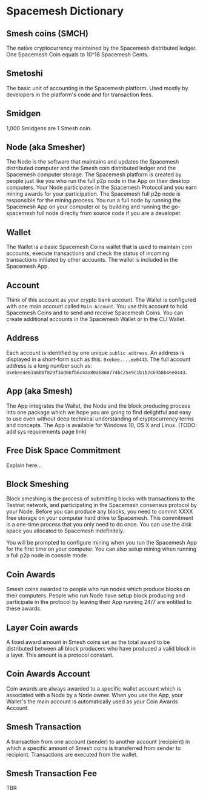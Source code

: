 # Spacemesh Dictionary

## Smesh coins (SMCH)
The native cryptocurrency maintained by the Spacemesh distributed ledger.
One Spacemesh Coin equals to 10^18 Spacemesh Cents.

## Smetoshi
The basic unit of accounting in the Spacemesh platform. Used mostly by developers in the platform's code and for transaction fees.

## Smidgen
1,000 Smidgens are 1 Smesh coin.

## Node (aka Smesher)
The Node is the software that maintains and updates the Spacemesh distributed computer and the Smesh coin distributed ledger and the Spacemesh computer storage. The Spacemesh platform is created by people just like you who run the full p2p node in the App on their desktop computers. Your Node participates in the Spacemesh Protocol and you earn mining awards for your participation. The Spacemesh full p2p node is responsible for the mining process. You run a full node by running the Spacemesh App on your computer or by building and running the go-spacemesh full node directly from source code if you are a developer.

## Wallet
The Wallet is a basic Spacemesh Coins wallet that is used to maintain coin accounts, execute transactions and check the status of incoming transactions initiated by other accounts. The wallet is included in the Spacemesh App.

## Account
Think of this account as your crypto bank account. The Wallet is configured with one main account called `Main Account`. You use this account to hold Spacemesh Coins and to send and receive Spacemesh Coins. You can create additional accounts in the Spacemesh Wallet or in the CLI Wallet.

## Address
Each account is identified by one unique `public address`. An address is displayed in a short-form such as this: `0xebee....ee0443`. The full account address is a long number such as: `0xebee4e63a6b0f829f3ad06fb6c4aa80a6860774bc25e9c1b1b2c69b8b4ee0443`.

## App (aka Smesh)
The App integrates the Wallet, the Node and the block producing process into one package which we hope you are going to find delightful and easy to use even without deep technical understanding of cryptocurrency terms and concepts. The App is available for Windows 10, OS X and Linux. (TODO: add sys requirements page link)

## Free Disk Space Commitment
Explain here...

## Block Smeshing
Block smeshing is the process of submitting blocks with transactions to the Testnet network, and participating in the Spacemesh consensus protocol by your Node. Before you can produce any blocks, you need to commit XXXX free storage on your computer hard drive to Spacemesh. This commitment is a one-time process that you only need to do once. You can use the disk space you allocated to Spacemesh indefinitely.

You will be prompted to configure mining when you run the Spacemesh App for the first time on your computer. You can also setup mining when running a full p2p node in console mode.

## Coin Awards
Smesh coins awarded to people who run nodes which produce blocks on their computers. People who run Node have setup block producing and participate in the protocol by leaving their App running 24/7 are entitled to these awards.

## Layer Coin awards
A fixed award amount in Smesh coins set as the total award to be distributed between all block producers who have produced a valid block in a layer. This amount is a protocol constant.

## Coin Awards Account
Coin awards are always awarded to a specific wallet account which is associated with a Node by a Node owner. When you use the App, your Wallet's the main account is automatically used as your Coin Awards Account.

## Smesh Transaction
A transaction from one account (sender) to another account (recipient) in which a specific amount of Smesh coins is transferred from sender to recipient. Transactions are executed from the wallet.

## Smesh Transaction Fee
TBR
